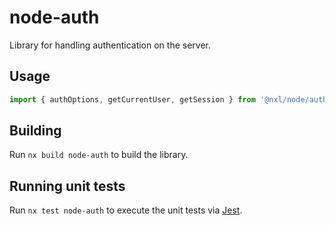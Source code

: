 # node-auth

Library for handling authentication on the server.

## Usage

```ts
import { authOptions, getCurrentUser, getSession } from '@nxl/node/auth';
```

## Building

Run `nx build node-auth` to build the library.

## Running unit tests

Run `nx test node-auth` to execute the unit tests via [Jest](https://jestjs.io).

